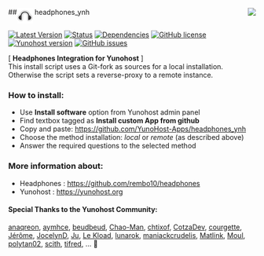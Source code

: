 ##<img src="https://github.com/rembo10/headphones/raw/master/data/images/headphoneslogo.png" height="32" align="top"> headphones_ynh <a href="https://yunohost.org/#/apps_in_progress_en"><img src="http://pix.toile-libre.org/upload/original/1440352021.png" height="32" align="right"></a>

[![Latest Version](https://img.shields.io/badge/version-_--_-green.svg?style=flat)](https://github.com/Snipees/headphones_ynh/releases)
[![Status](https://img.shields.io/badge/status-in_progress-yellow.svg?style=flat)](https://github.com/Snipees/headphones_ynh/milestones)
[![Dependencies](https://img.shields.io/badge/dependencies-includes-lightgrey.svg?style=flat)](https://github.com/Snipees/headphones_ynh#dependencies)
[![GitHub license](https://img.shields.io/badge/license-GPLv3-blue.svg?style=flat)](https://raw.githubusercontent.com/Snipees/headphones_ynh/master/LICENSE)
[![Yunohost version](https://img.shields.io/badge/yunohost-2.2.0_tested-orange.svg?style=flat)](https://github.com/YunoHost/yunohost)
[![GitHub issues](https://img.shields.io/github/issues/Snipees/headphones_ynh.svg?style=flat)](https://github.com/Snipees/headphones_ynh/issues)
	
[ **Headphones Integration for Yunohost** ]  
This install script uses a Git-fork as sources for a local installation.  
Otherwise the script sets a reverse-proxy to a remote instance.


### How to install:
- Use **Install software** option from Yunohost admin panel
- Find textbox tagged as **Install custom App from github**
- Copy and paste: https://github.com/YunoHost-Apps/headphones_ynh
- Choose the method installation: *local* or *remote* (as described above)
- Answer the required questions to the selected method


### More information about:
- Headphones : 	https://github.com/rembo10/headphones
- Yunohost : 	https://yunohost.org


#### Special Thanks to the Yunohost Community:
[anaqreon](https://github.com/anaqreon), 
[aymhce](https://github.com/aymhce), 
[beudbeud](https://github.com/abeudin), 
[Chao-Man](https://github.com/Chao-Man), 
[chtixof](https://github.com/chtixof), 
[CotzaDev](https://github.com/CotzaDev), 
[courgette](https://github.com/courgette), 
[Jérôme](https://github.com/jeromelebleu), 
[JocelynD](https://github.com/JocelynDelalande), 
[Ju](https://github.com/julienmalik), 
[Le Kload](https://github.com/Kloadut), 
[lunarok](https://github.com/lunarok), 
[maniackcrudelis](https://github.com/maniackcrudelis), 
[Matlink](https://github.com/matlink), 
[Moul](https://github.com/M5oul), 
[polytan02](https://github.com/polytan02), 
[scith](https://github.com/scith), 
[tifred](https://github.com/drfred1981), 
... :dizzy:
